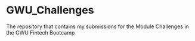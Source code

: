 # GWU_Challenges
The repository that contains my submissions for the Module Challenges in the GWU Fintech Bootcamp

